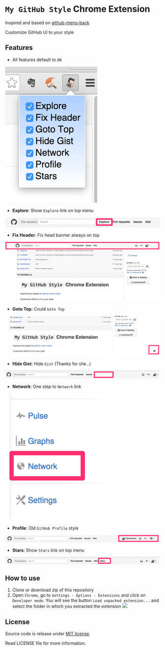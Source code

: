 `My GitHub Style` Chrome Extension
==================================

Inspired and based on [github-menu-back](https://github.com/summerblue/github-menu-back)

Customize GitHub UI to your style


Features
--------

* All features default to `ON`

![popup](img/screenshot/popup.png)

* **Explore**: Show `Explore` link on top menu

![explore](img/screenshot/feature-explore.png)

* **Fix Header**: Fix head banner always on top

![fixheader](img/screenshot/feature-fixheader.png)

* **Goto Top**: Could `Goto Top`

![gototop](img/screenshot/feature-gototop.png)

* **Hide Gist**: Hide `Gist` (Thanks for `GFW`...)

![hidegist](img/screenshot/feature-hidegist.png)

* **Network**: One step to `Network` link

![network](img/screenshot/feature-network.png)

* **Profile**: Old `GitHub Profile` style

![profile](img/screenshot/feature-profile.png)

* **Stars**: Show `Stars` link on top menu

![stars](img/screenshot/feature-stars.png)



How to use
----------

1. Clone or download zip of this repository
1. Open `Chrome`, go to `Settings - Options - Extensions` and click on `Developer mode`. You will see the button `Load unpacked extension...` and select the folder in which you extracted the extension
    ![](http://xtendedview.com/wp-content/uploads/Install-chrome-extensions-offline_640x334.jpg)


License
-------

Source code is release under [MIT license](http://mit-license.org/).

Read LICENSE file for more information.